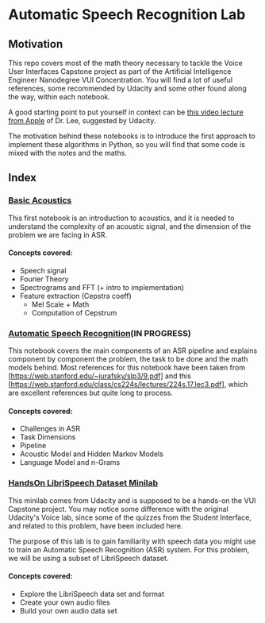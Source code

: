 # Automatic Speech Recognition Lab

## Motivation

This repo covers most of the math theory necessary to tackle the Voice User Interfaces Capstone project as part of the Artificial Intelligence Engineer Nanodegree VUI Concentration. 
You will find a lot of useful references, some recommended by Udacity and some other found along the way, within each notebook. 

A good starting point to put yourself in context can be [this video lecture from Apple](https://www.youtube.com/watch?v=PJ_KCTsOCrs) of Dr. Lee, suggested by Udacity.  

The motivation behind these notebooks is to introduce the first approach to implement these algorithms in Python, so you will find that some code is mixed with the notes and the maths. 

## Index

### [Basic Acoustics](Basic_Acoustics_from_Speech_to_Features_using_MFCC.ipynb)

This first notebook is an introduction to acoustics, and it is needed to understand the complexity of an acoustic signal, and the dimension of the problem we are facing in ASR. 

#### Concepts covered: 

* Speech signal
* Fourier Theory
* Spectrograms and FFT (+ intro to implementation)
* Feature extraction (Cepstra coeff)
    - Mel Scale + Math
    - Computation of Cepstrum

### [Automatic Speech Recognition](Automatic_Speech_Recognition_ASR.ipynb)(IN PROGRESS)

This notebook covers the main components of an ASR pipeline and explains component by component the problem, the task to be done and the math models behind. Most references for this notebook have been taken from [https://web.stanford.edu/~jurafsky/slp3/9.pdf] and this [https://web.stanford.edu/class/cs224s/lectures/224s.17.lec3.pdf], which are excellent references but quite long to process. 

#### Concepts covered: 

* Challenges in ASR
* Task Dimensions
* Pipeline
* Acoustic Model and Hidden Markov Models
* Language Model and n-Grams

### [HandsOn LibriSpeech Dataset Minilab](./AIND-VUI-Voice-Data--minilab/Lab_Voice_Data.ipynb)

This minilab comes from Udacity and is supposed to be a hands-on the VUI Capstone project. You may notice some difference with the original Udacity's Voice lab, since some of the quizzes from the Student Interface, and related to this problem, have been included here. 

The purpose of this lab is to gain familiarity with speech data you might use to train an Automatic Speech Recognition (ASR) system. For this problem, we will be using a subset of LibriSpeech dataset. 

#### Concepts covered: 

* Explore the LibriSpeech data set and format
* Create your own audio files
* Build your own audio data set


